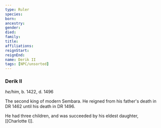 ```yaml
---
type: Ruler
species:
born:
ancestry:
gender:
died:
family:
title:
affiliations:
reignStart:
reignEnd:
name: Derik II
tags: [NPC/unsorted]
---
```

### Derik II
*he/him*, b. 1422, d. 1496

The second king of modern Sembara. He reigned from his father's death in DR 1462 until his death in DR 1496. 

He had three children, and was succeeded by his eldest daughter, [[Charlotte I]].





